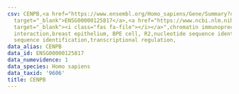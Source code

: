 ```yaml
---
csv: CENPB,<a href="https://www.ensembl.org/Homo_sapiens/Gene/Summary?db=core;g=ENSG00000125817"
  target="_blank">ENSG00000125817</a>,<a href="https://www.ncbi.nlm.nih.gov/pubmed/22863008"
  target="_blank"><i class="fas fa-file"></i></a>",chromatin immunoprecipitation assay,direct
  interaction,breast epithelium, BPE cell, R2,nucleotide sequence identification,nucleotide
  sequence identification,transcriptional regulation,
data_alias: CENPB
data_id: ENSG00000125817
data_numevidence: 1
data_species: Homo sapiens
data_taxid: '9606'
title: CENPB
---
```

